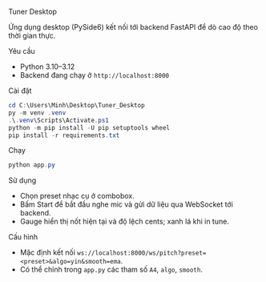 Tuner Desktop

Ứng dụng desktop (PySide6) kết nối tới backend FastAPI để dò cao độ theo thời gian thực.

Yêu cầu
- Python 3.10–3.12
- Backend đang chạy ở `http://localhost:8000`

Cài đặt
```powershell
cd C:\Users\Minh\Desktop\Tuner_Desktop
py -m venv .venv
.\.venv\Scripts\Activate.ps1
python -m pip install -U pip setuptools wheel
pip install -r requirements.txt
```

Chạy
```powershell
python app.py
```

Sử dụng
- Chọn preset nhạc cụ ở combobox.
- Bấm Start để bắt đầu nghe mic và gửi dữ liệu qua WebSocket tới backend.
- Gauge hiển thị nốt hiện tại và độ lệch cents; xanh lá khi in tune.

Cấu hình
- Mặc định kết nối `ws://localhost:8000/ws/pitch?preset=<preset>&algo=yin&smooth=ema`.
- Có thể chỉnh trong `app.py` các tham số `A4`, `algo`, `smooth`.

